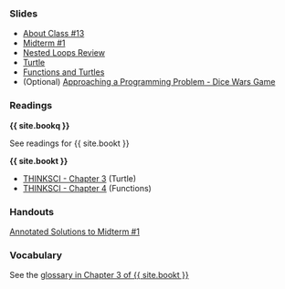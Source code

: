 <a name="class13"></a>

### Slides

* [About Class #13](classes/13/meta.html)
* [Midterm #1](classes/13/midterm.html)
* [Nested Loops Review](classes/13/nested-loops-review.html)
* [Turtle](classes/13/turtle.html)
* [Functions and Turtles](classes/13/functions.html)
* (Optional) [Approaching a Programming Problem - Dice Wars Game](classes/13/dicewars.html)

###  Readings
__{{ site.bookq }}__

See readings for {{ site.bookt }}

<!--
* Chapter 3 on Global Variables (section 6.3, pages 107 to 111) 
* Chapter 3 on Local Variables and Passing Arguments (pages 95 to 105)
* Chapter 6 on Value Returning Functions (pages 214 to 225)
-->

__{{ site.bookt }}__

* [THINKSCI - Chapter 3](http://openbookproject.net/thinkcs/python/english3e/hello_little_turtles.html) (Turtle)
* [THINKSCI - Chapter 4](http://openbookproject.net/thinkcs/python/english3e/functions.html) (Functions)

###  Handouts

[Annotated Solutions to Midterm #1](resources/handouts/midterm_1/midterm_1_008_solutions.pdf)

###  Vocabulary

See the [glossary in Chapter 3 of {{ site.bookt }}](http://openbookproject.net/thinkcs/python/english3e/hello_little_turtles.html#glossary) 
